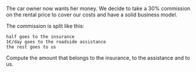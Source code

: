 The car owner now wants her money. We decide to take a 30% commission on the rental price to cover our costs and have a solid business model.

The commission is split like this:

    half goes to the insurance
    1€/day goes to the roadside assistance
    the rest goes to us

Compute the amount that belongs to the insurance, to the assistance and to us.